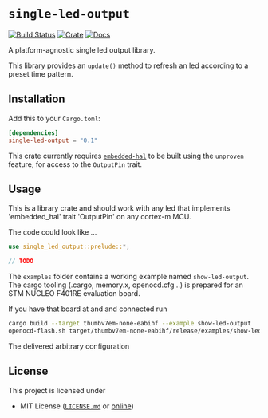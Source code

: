 # `single-led-output`

[![Build Status](https://travis-ci.org/almedso/single-led-output.svg)](https://travis-ci.org/almedso/single-led-output)
[![Crate](https://img.shields.io/crates/v/single-led-output.svg)](https://crates.io/crates/single-led-output)
[![Docs](https://docs.rs/single-led-output/badge.svg)](https://docs.rs/debounced-pin)

A platform-agnostic single led output library.

This library provides an `update()` method to refresh an led according to a preset time pattern.

## Installation

Add this to your `Cargo.toml`:

```toml
[dependencies]
single-led-output = "0.1"
```

This crate currently requires [`embedded-hal`] to be built using the
`unproven` feature, for access to the `OutputPin` trait.

## Usage

This is a library crate and should work with any led that
implements 'embedded_hal' trait 'OutputPin' on any cortex-m MCU.

The code could look like ...

```rust
use single_led_output::prelude::*;

// TODO
```

The `examples` folder contains a working example named `show-led-output`.
The cargo tooling (.cargo, memory.x, openocd.cfg ..) is prepared for an STM NUCLEO F401RE evaluation board.

If you have that board at and and connected run

```sh
cargo build --target thumbv7em-none-eabihf --example show-led-output
openocd-flash.sh target/thumbv7em-none-eabihf/release/examples/show-led-output
```

The delivered arbitrary configuration

## License

This project is licensed under

- MIT License ([`LICENSE.md`](LICENSE.md) or
  [online](https://opensource.org/licenses/MIT))

[`embedded-hal`]: https://docs.rs/crate/embedded-hal
